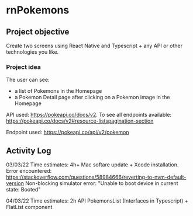 # rnPokemons

## Project objective

Create two screens using React Native and Typescript + any API or other technologies you like.

### Project idea

The user can see:
- a list of Pokemons in the Homepage
- a Pokemon Detail page after clicking on a Pokemon image in the Homepage

API used: https://pokeapi.co/docs/v2. 
To see all endpoints available: https://pokeapi.co/docs/v2#resource-listspagination-section

Endpoint used: https://pokeapi.co/api/v2/pokemon

## Activity Log

03/03/22 Time estimates: 4h+
Mac softare update + Xcode installation. 
Error encountered: https://stackoverflow.com/questions/58984666/reverting-to-nvm-default-version 
Non-blocking simulator error: "Unable to boot device in current state: Booted"

04/03/22 Time estimates: 2h
API PokemonsList (Interfaces in Typescript) + FlatList component 

